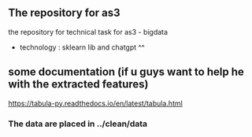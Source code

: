 ## The repository for as3
the repository for technical task for as3 - bigdata
- technology : sklearn lib and chatgpt ^^ 

## some documentation (if u guys want to help he with the extracted features)
<https://tabula-py.readthedocs.io/en/latest/tabula.html>
### The data are placed in ../clean/data